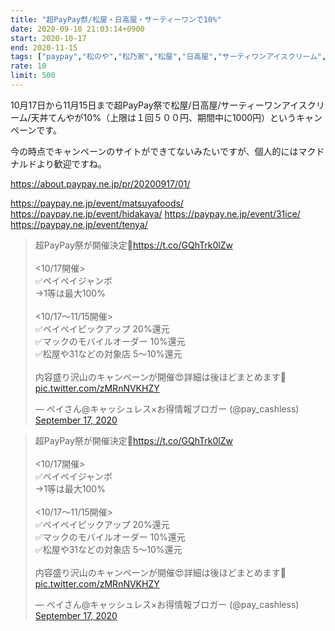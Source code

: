 ```yaml
---
title: "超PayPay祭/松屋・日高屋・サーティーワンで10%"
date: 2020-09-18 21:03:14+0900
start: 2020-10-17
end: 2020-11-15
tags: ["paypay","松のや","松乃家","松屋","日高屋","サーティワンアイスクリーム","天丼てんや"]
rate: 10
limit: 500
---
```

10月17日から11月15日まで超PayPay祭で松屋/日高屋/サーティーワンアイスクリーム/天丼てんやが10%（上限は１回５００円、期間中に1000円）というキャンペーンです。

今の時点でキャンペーンのサイトができてないみたいですが、個人的にはマクドナルドより歓迎ですね。

https://about.paypay.ne.jp/pr/20200917/01/

https://paypay.ne.jp/event/matsuyafoods/
https://paypay.ne.jp/event/hidakaya/
https://paypay.ne.jp/event/31ice/
https://paypay.ne.jp/event/tenya/

<blockquote class="twitter-tweet"><p lang="ja" dir="ltr">超PayPay祭が開催決定🚀<a href="https://t.co/GQhTrk0lZw">https://t.co/GQhTrk0lZw</a><br><br>&lt;10/17開催&gt;<br>✅ペイペイジャンボ<br>→1等は最大100%<br><br>&lt;10/17〜11/15開催&gt;<br>✅ペイペイピックアップ 20%還元<br>✅マックのモバイルオーダー 10%還元<br>✅松屋や31などの対象店 5〜10%還元<br><br>内容盛り沢山のキャンペーンが開催😍詳細は後ほどまとめます🙌 <a href="https://t.co/zMRnNVKHZY">pic.twitter.com/zMRnNVKHZY</a></p>&mdash; ペイさん@キャッシュレス×お得情報ブロガー (@pay_cashless) <a href="https://twitter.com/pay_cashless/status/1306478449368788995?ref_src=twsrc%5Etfw">September 17, 2020</a></blockquote> <script async src="https://platform.twitter.com/widgets.js" charset="utf-8"></script>

<blockquote class="twitter-tweet"><p lang="ja" dir="ltr">超PayPay祭が開催決定🚀<a href="https://t.co/GQhTrk0lZw">https://t.co/GQhTrk0lZw</a><br><br>&lt;10/17開催&gt;<br>✅ペイペイジャンボ<br>→1等は最大100%<br><br>&lt;10/17〜11/15開催&gt;<br>✅ペイペイピックアップ 20%還元<br>✅マックのモバイルオーダー 10%還元<br>✅松屋や31などの対象店 5〜10%還元<br><br>内容盛り沢山のキャンペーンが開催😍詳細は後ほどまとめます🙌 <a href="https://t.co/zMRnNVKHZY">pic.twitter.com/zMRnNVKHZY</a></p>&mdash; ペイさん@キャッシュレス×お得情報ブロガー (@pay_cashless) <a href="https://twitter.com/pay_cashless/status/1306478449368788995?ref_src=twsrc%5Etfw">September 17, 2020</a></blockquote> <script async src="https://platform.twitter.com/widgets.js" charset="utf-8"></script>
